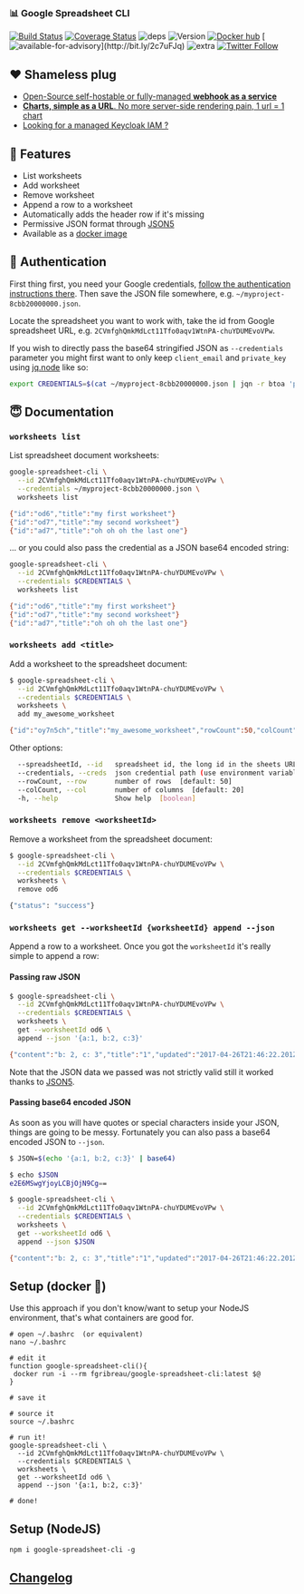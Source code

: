 ### 📊 Google Spreadsheet CLI

[![Build Status](https://img.shields.io/circleci/project/FGRibreau/google-spreadsheet-cli.svg)](https://circleci.com/gh/FGRibreau/google-spreadsheet-cli/)
[![Coverage Status](https://img.shields.io/coveralls/FGRibreau/google-spreadsheet-cli/master.svg)](https://coveralls.io/github/FGRibreau/google-spreadsheet-cli?branch=master)
![deps](https://img.shields.io/david/fgribreau/google-spreadsheet-cli.svg?style=flat) ![Version](https://img.shields.io/npm/v/google-spreadsheet-cli.svg?style=flat) [![Docker hub](https://img.shields.io/docker/pulls/fgribreau/google-spreadsheet-cli.svg)](https://hub.docker.com/r/fgribreau/google-spreadsheet-cli/) [![available-for-advisory](https://img.shields.io/badge/available%20for%20consulting%20advisory-yes-ff69b4.svg?)](http://bit.ly/2c7uFJq) ![extra](https://img.shields.io/badge/actively%20maintained-yes-ff69b4.svg) [![Twitter Follow](https://img.shields.io/twitter/follow/fgribreau.svg?style=flat)](https://twitter.com/FGRibreau)


## ❤️ Shameless plug
- [Open-Source self-hostable or fully-managed **webhook as a service**](https://www.hook0.com/)
- [**Charts, simple as a URL**. No more server-side rendering pain, 1 url = 1 chart](https://image-charts.com)
- [Looking for a managed Keycloak IAM ?](https://www.cloud-iam.com/)

## 📢 Features

- List worksheets
- Add worksheet
- Remove worksheet
- Append a row to a worksheet
- Automatically adds the header row if it's missing
- Permissive JSON format through [JSON5](http://json5.org/)
- Available as a [docker image](https://hub.docker.com/r/fgribreau/google-spreadsheet-cli/)

## 🎩 Authentication

First thing first, you need your Google credentials, [follow the authentication instructions there](https://github.com/theoephraim/node-google-spreadsheet#service-account-recommended-method). Then save the JSON file somewhere, e.g. `~/myproject-8cbb20000000.json`.

Locate the spreadsheet you want to work with, take the id from Google spreadsheet URL, e.g. `2CVmfghQmkMdLct11Tfo0aqv1WtnPA-chuYDUMEvoVPw`.

If you wish to directly pass the base64 stringified JSON as `--credentials` parameter you might first want to only keep `client_email` and `private_key` using [jq.node](https://github.com/FGRibreau/jq.node) like so:

```bash
export CREDENTIALS=$(cat ~/myproject-8cbb20000000.json | jqn -r btoa 'pick(["client_email", "private_key"]) | JSON.stringify | btoa')
```

## 😇 Documentation

### `worksheets list`

List spreadsheet document worksheets:

```bash
google-spreadsheet-cli \
  --id 2CVmfghQmkMdLct11Tfo0aqv1WtnPA-chuYDUMEvoVPw \
  --credentials ~/myproject-8cbb20000000.json \
  worksheets list

{"id":"od6","title":"my first worksheet"}
{"id":"od7","title":"my second worksheet"}
{"id":"ad7","title":"oh oh oh the last one"}
```

... or you could also pass the credential as a JSON base64 encoded string:

```bash
google-spreadsheet-cli \
  --id 2CVmfghQmkMdLct11Tfo0aqv1WtnPA-chuYDUMEvoVPw \
  --credentials $CREDENTIALS \
  worksheets list

{"id":"od6","title":"my first worksheet"}
{"id":"od7","title":"my second worksheet"}
{"id":"ad7","title":"oh oh oh the last one"}
```

### `worksheets add <title>`

Add a worksheet to the spreadsheet document:

```bash
$ google-spreadsheet-cli \
  --id 2CVmfghQmkMdLct11Tfo0aqv1WtnPA-chuYDUMEvoVPw \
  --credentials $CREDENTIALS \
  worksheets \
  add my_awesome_worksheet

{"id":"oy7n5ch","title":"my_awesome_worksheet","rowCount":50,"colCount":20,"url":"https://spreadsheets.google.com/feeds/worksheets/2CVmfghQmkMdLct11Tfo0aqv1WtnPA-chuYDUMEvoVPw/oy7n5ch"}
```

Other options:

```bash
  --spreadsheetId, --id   spreadsheet id, the long id in the sheets URL  [required]
  --credentials, --creds  json credential path (use environment variable to specify a JSON stringified credential in base64)  [required]
  --rowCount, --row       number of rows  [default: 50]
  --colCount, --col       number of columns  [default: 20]
  -h, --help              Show help  [boolean]
```

### `worksheets remove <worksheetId>`

Remove a worksheet from the spreadsheet document:

```bash
$ google-spreadsheet-cli \
  --id 2CVmfghQmkMdLct11Tfo0aqv1WtnPA-chuYDUMEvoVPw \
  --credentials $CREDENTIALS \
  worksheets \
  remove od6

{"status": "success"}
```

### `worksheets get --worksheetId {worksheetId} append --json`

Append a row to a worksheet. Once you got the `worksheetId` it's really simple to append a row:

#### Passing raw JSON

```bash
$ google-spreadsheet-cli \
  --id 2CVmfghQmkMdLct11Tfo0aqv1WtnPA-chuYDUMEvoVPw \
  --credentials $CREDENTIALS \
  worksheets \
  get --worksheetId od6 \
  append --json '{a:1, b:2, c:3}'

{"content":"b: 2, c: 3","title":"1","updated":"2017-04-26T21:46:22.201Z","id":"https://spreadsheets.google.com/feeds/list/2CVmfghQmkMdLct11Tfo0aqv1WtnPA-chuYDUMEvoVPw/od6/cpzh4"}
```

Note that the JSON data we passed was not strictly valid still it worked thanks to [JSON5](https://json5.org).

#### Passing base64 encoded JSON

As soon as you will have quotes or special characters inside your JSON, things are going to be messy. Fortunately you can also pass a base64 encoded JSON to `--json`.

```bash
$ JSON=$(echo '{a:1, b:2, c:3}' | base64)

$ echo $JSON
e2E6MSwgYjoyLCBjOjN9Cg==

$ google-spreadsheet-cli \
  --id 2CVmfghQmkMdLct11Tfo0aqv1WtnPA-chuYDUMEvoVPw \
  --credentials $CREDENTIALS \
  worksheets \
  get --worksheetId od6 \
  append --json $JSON

{"content":"b: 2, c: 3","title":"1","updated":"2017-04-26T21:46:22.201Z","id":"https://spreadsheets.google.com/feeds/list/2CVmfghQmkMdLct11Tfo0aqv1WtnPA-chuYDUMEvoVPw/od6/cpzh4"}
```

## Setup (docker 🐳)

Use this approach if you don't know/want to setup your NodeJS environment, that's what containers are good for.

```shell
# open ~/.bashrc  (or equivalent)
nano ~/.bashrc

# edit it
function google-spreadsheet-cli(){
 docker run -i --rm fgribreau/google-spreadsheet-cli:latest $@
}

# save it

# source it
source ~/.bashrc

# run it!
google-spreadsheet-cli \
  --id 2CVmfghQmkMdLct11Tfo0aqv1WtnPA-chuYDUMEvoVPw \
  --credentials $CREDENTIALS \
  worksheets \
  get --worksheetId od6 \
  append --json '{a:1, b:2, c:3}'

# done!
```

## Setup (NodeJS)

```
npm i google-spreadsheet-cli -g
```

## [Changelog](/CHANGELOG.md)
